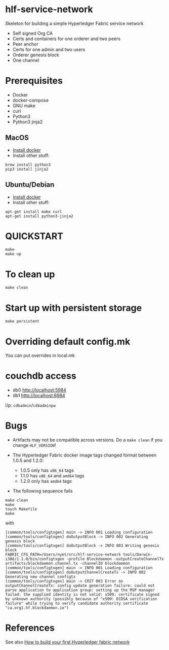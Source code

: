 # hlf-service-network
Skeleton for building a simple Hyperledger Fabric service network
* Self signed Org CA
* Certs and containers for one orderer and two peers
* Peer anchor
* Certs for one admin and two users
* Orderer genesis block
* One channel

# Prerequisites
* Docker
* docker-compose
* GNU make
* curl
* Python3
* Python3 jinja2

## MacOS
* [Install docker](https://store.docker.com/editions/community/docker-ce-desktop-mac)
* Install other stuff:
```
brew install python3
pip3 install jinja2
```

## Ubuntu/Debian
* [Install docker](https://docs.docker.com/install/linux/docker-ce/ubuntu/#install-using-the-repository)
* Install other stuff:
```
apt-get install make curl
apt-get install python3-jinja2
```

# QUICKSTART
```
make
make up
```

# To clean up
```
make clean
```

# Start up with persistent storage
```
make persistent
```

# Overriding default config.mk

You can put overrides in local.mk

# couchdb access

* db0 [http://localhost:5984](http://localhost:5984)
* db1 [http://localhost:6984](http://localhost:6984)

l/p: `cdbadmin`/`cdbadminpw`

# Bugs

* Artifacts may not be compatible across versions. Do a `make clean` if you change `HLF_VERSION`!

* The Hyperledger Fabric docker image tags changed format between 1.0.5 and 1.2.0:
  * 1.0.5 only has `x86_64` tags
  * 1.1.0 has `x86_64` and `amd64` tags
  * 1.2.0 only has `amd64` tags

* The following sequence fails
```
make clean
make
touch Makefile
make
```
with
```
[common/tools/configtxgen] main -> INFO 001 Loading configuration
[common/tools/configtxgen] doOutputBlock -> INFO 002 Generating genesis block
[common/tools/configtxgen] doOutputBlock -> INFO 003 Writing genesis block
FABRIC_CFG_PATH=/Users/nyet/src/hlf-service-network tools/Darwin-i386/1.1.0/bin/configtxgen -profile Blockdaemon -outputCreateChannelTx artifacts/blockdaemon.channel.tx -channelID blockdaemon
[common/tools/configtxgen] main -> INFO 001 Loading configuration
[common/tools/configtxgen] doOutputChannelCreateTx -> INFO 002 Generating new channel configtx
[common/tools/configtxgen] main -> CRIT 003 Error on outputChannelCreateTx: config update generation failure: could not parse application to application group: setting up the MSP manager failed: the supplied identity is not valid: x509: certificate signed by unknown authority (possibly because of "x509: ECDSA verification failure" while trying to verify candidate authority certificate "ca.org1.hf.blockdaemon.io")
```

# References
See also [How to build your first Hyperledger fabric network](https://chainhero.io/2018/04/tutorial-hyperledger-fabric-how-to-build-your-first-network/)
